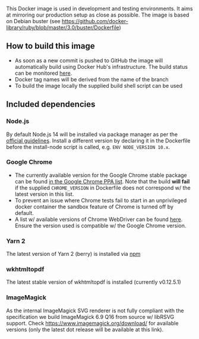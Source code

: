 This Docker image is used in development and testing environments. It aims at mirroring our production setup as close as possible. The image is based on Debian buster (see https://github.com/docker-library/ruby/blob/master/3.0/buster/Dockerfile)

## How to build this image

* As soon as a new commit is pushed to GitHub the image will automatically build using Docker Hub's infrastructure. The build status can be monitored [here](https://hub.docker.com/r/aventurini/ci-ruby/builds).
* Docker tag names will be derived from the name of the branch
* To build the image locally the supplied build shell script can be used

## Included dependencies

### Node.js

By default Node.js 14 will be installed via package manager as per the [official guidelines](https://nodejs.org/en/download/package-manager/#debian-and-ubuntu-based-linux-distributions). Install a different version by declaring it in the Dockerfile before the install-node script is called, e.g. `ENV NODE_VERSION 10.x`.

### Google Chrome

* The currently available version for the Google Chrome stable package can be found [in the Google Chrome PPA list](https://www.ubuntuupdates.org/package/google_chrome/stable/main/base/google-chrome-stable). Note that the build **will fail** if the supplied `CHROME_VERSION` in Dockerfile does not correspond w/ the latest version in this list.
* To prevent an issue where Chrome tests fail to start in an unprivileged docker container the sandbox feature of Chrome is turned off by default.
* A list w/ available versions of Chrome WebDriver can be found [here](https://sites.google.com/chromium.org/driver/). Ensure the version used is compatible w/ the Google Chrome version.

### Yarn 2

The latest version of Yarn 2 (berry) is installed via [npm](https://yarnpkg.com/getting-started/install)

### wkhtmltopdf

The latest stable version of wkhtmltopdf is installed (currently v0.12.5.1)

### ImageMagick

As the internal ImageMagick SVG renderer is not fully compliant with the specification we build ImageMagick 6.9 Q16 from source w/ libRSVG support. Check https://www.imagemagick.org/download/ for available versions (only the latest dot release will be available at this link).
